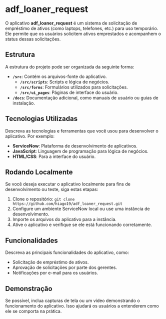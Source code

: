 # adf_loaner_request

O aplicativo **adf_loaner_request** é um sistema de solicitação de empréstimo de ativos (como laptops, telefones, etc.) para uso temporário. Ele permite que os usuários solicitem ativos emprestados e acompanhem o status dessas solicitações.

## Estrutura

A estrutura do projeto pode ser organizada da seguinte forma:

- **`/src`**: Contém os arquivos-fonte do aplicativo.
  - **`/src/scripts`**: Scripts e lógica de negócios.
  - **`/src/forms`**: Formulários utilizados para solicitações.
  - **`/src/ui_pages`**: Páginas de interface do usuário.
- **`/docs`**: Documentação adicional, como manuais de usuário ou guias de instalação.

## Tecnologias Utilizadas

Descreva as tecnologias e ferramentas que você usou para desenvolver o aplicativo. Por exemplo:
- **ServiceNow**: Plataforma de desenvolvimento de aplicativos.
- **JavaScript**: Linguagem de programação para lógica de negócios.
- **HTML/CSS**: Para a interface do usuário.

## Rodando Localmente

Se você deseja executar o aplicativo localmente para fins de desenvolvimento ou teste, siga estas etapas:
1. Clone o repositório: `git clone https://github.com/hiago19/adf_loaner_request.git`
2. Configure um ambiente ServiceNow local ou use uma instância de desenvolvimento.
3. Importe os arquivos do aplicativo para a instância.
4. Ative o aplicativo e verifique se ele está funcionando corretamente.

## Funcionalidades

Descreva as principais funcionalidades do aplicativo, como:
- Solicitação de empréstimo de ativos.
- Aprovação de solicitações por parte dos gerentes.
- Notificações por e-mail para os usuários.

## Demonstração

Se possível, inclua capturas de tela ou um vídeo demonstrando o funcionamento do aplicativo. Isso ajudará os usuários a entenderem como ele se comporta na prática.
